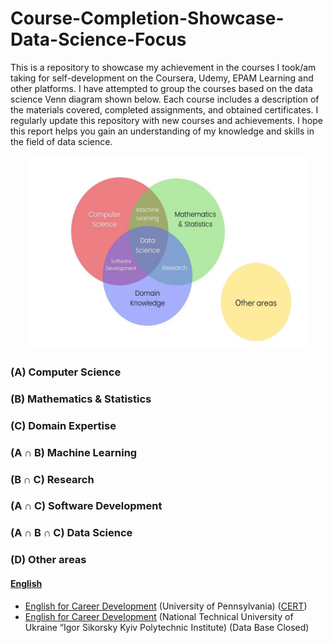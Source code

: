 # Course-Completion-Showcase-Data-Science-Focus

This is a repository to showcase my achievement in the courses I took/am taking for self-development on the Coursera, Udemy, EPAM Learning and other platforms. I have attempted to group the courses based on the data science Venn diagram shown below. Each course includes a description of the materials covered, completed assignments, and obtained certificates. I regularly update this repository with new courses and achievements. I hope this report helps you gain an understanding of my knowledge and skills in the field of data science.

<p align="center"> <img src="DataScienceVennDiagram.jpeg" alt="Data Science Venn Diagram" width="450" height="310"/> </p>

### (A) Computer Science

### (B) Mathematics & Statistics

### (C) Domain Expertise

### (A ∩ B) Machine Learning

### (B ∩ C) Research

### (A ∩ C) Software Development

### (A ∩ B ∩ C) Data Science

### (D) Other areas

#### [English](https://github.com/dimapuzz1e/Course-Completion-Showcase-Data-Science-Focus/tree/main/English)

- [English for Career Development](https://www.coursera.org/learn/careerdevelopment) (University of Pennsylvania) ([CERT](https://www.coursera.org/account/accomplishments/certificate/KK8285M5C2R8))
- [English for Career Development](https://kpi.ua/regulations-v) (National Technical University of Ukraine “Igor Sikorsky Kyiv Polytechnic Institute) (Data Base Closed)
